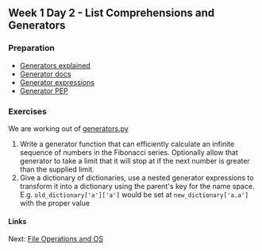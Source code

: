 ## Week 1 Day 2 - List Comprehensions and Generators

### Preparation
- [Generators explained](http://www.jeffknupp.com/blog/2013/04/07/improve-your-python-yield-and-generators-explained/)
- [Generator docs](https://docs.python.org/2/reference/expressions.html#generator-expressions)
- [Generator expressions](http://anandology.com/python-practice-book/iterators.html#generator-expressions)
- [Generator PEP](https://www.python.org/dev/peps/pep-0289/)

### Exercises
We are working out of [generators.py](generators.py)

1. Write a generator function that can efficiently calculate an infinite sequence
    of numbers in the Fibonacci series. Optionally allow that generator to take a limit that it will
    stop at if the next number is greater than the supplied limit.
2. Give a dictionary of dictionaries, use a nested generator expressions to transform it into
    a dictionary using the parent's key for the name space. E.g. `old_dictionary['a']['a']` would be
    set at `new_dictionary['a.a']` with the proper value

#### Links
Next: [File Operations and OS](../03-files-and-os/file-operations.md)
